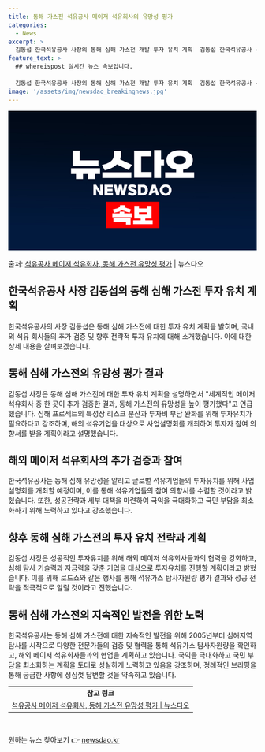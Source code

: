 ```yaml
---
title: 동해 가스전 석유공사 메이저 석유회사의 유망성 평가
categories:
  - News
excerpt: >
  김동섭 한국석유공사 사장의 동해 심해 가스전 개발 투자 유치 계획  김동섭 한국석유공사 사장은 19일 “지난…
feature_text: >
  ## whereispost 실시간 뉴스 속보입니다.

  김동섭 한국석유공사 사장의 동해 심해 가스전 개발 투자 유치 계획  김동섭 한국석유공사 사장은 19일 “지난…
image: '/assets/img/newsdao_breakingnews.jpg'
---
```


![뉴스다오 속보](/assets/img/newsdao_breakingnews.jpg)

<p>출처: <a href="https://newsdao.kr/4318" rel="dofollow">석유공사 메이저 석유회사, 동해 가스전 유망성 평가</a> | 뉴스다오</p>

<h2 data-ke-size="size26">한국석유공사 사장 김동섭의 동해 심해 가스전 투자 유치 계획</h2>
<p data-ke-size="size16">한국석유공사의 사장 김동섭은 동해 심해 가스전에 대한 투자 유치 계획을 밝히며, 국내외 석유 회사들의 추가 검증 및 향후 전략적 투자 유치에 대해 소개했습니다. 이에 대한 상세 내용을 살펴보겠습니다.</p>

<h2 data-ke-size="size24">동해 심해 가스전의 유망성 평가 결과</h2>
<p data-ke-size="size16">김동섭 사장은 동해 심해 가스전에 대한 투자 유치 계획을 설명하면서 "세계적인 메이저 석유회사 중 한 곳이 추가 검증한 결과, 동해 가스전의 유망성을 높이 평가했다"고 언급했습니다. 심해 프로젝트의 특성상 리스크 분산과 투자비 부담 완화를 위해 투자유치가 필요하다고 강조하며, 해외 석유기업을 대상으로 사업설명회를 개최하여 투자자 참여 의향서를 받을 계획이라고 설명했습니다.</p>

<h2 data-ke-size="size24">해외 메이저 석유회사의 추가 검증과 참여</h2>
<p data-ke-size="size16">한국석유공사는 동해 심해 유망성을 알리고 글로벌 석유기업들의 투자유치를 위해 사업설명회를 개최할 예정이며, 이를 통해 석유기업들의 참여 의향서를 수렴할 것이라고 밝혔습니다. 또한, 성공전략과 세부 대책을 마련하여 국익을 극대화하고 국민 부담을 최소화하기 위해 노력하고 있다고 강조했습니다.</p>

<h2 data-ke-size="size24">향후 동해 심해 가스전의 투자 유치 전략과 계획</h2>
<p data-ke-size="size16">김동섭 사장은 성공적인 투자유치를 위해 해외 메이저 석유회사들과의 협력을 강화하고, 심해 탐사 기술력과 자금력을 갖춘 기업을 대상으로 투자유치를 진행할 계획이라고 밝혔습니다. 이를 위해 로드쇼와 같은 행사를 통해 석유가스 탐사자원량 평가 결과와 성공 전략을 적극적으로 알릴 것이라고 전했습니다.</p>

<h2 data-ke-size="size24">동해 심해 가스전의 지속적인 발전을 위한 노력</h2>
<p data-ke-size="size16">한국석유공사는 동해 심해 가스전에 대한 지속적인 발전을 위해 2005년부터 심해지역 탐사를 시작으로 다양한 전문가들의 검증 및 협력을 통해 석유가스 탐사자원량을 확인하고, 해외 메이저 석유회사들과의 협업을 계획하고 있습니다. 국익을 극대화하고 국민 부담을 최소화하는 계획을 토대로 성실하게 노력하고 있음을 강조하며, 정례적인 브리핑을 통해 궁금한 사항에 성심껏 답변할 것을 약속하고 있습니다.</p>

<table>
	<tr>
		<td style="text-align: center; height: 17px;"><b>참고 링크</b></td>
	</tr>
	<tr>
		<td style="text-align: center; height: 17px;"><a href="https://newsdao.kr/4318">석유공사 메이저 석유회사, 동해 가스전 유망성 평가 | 뉴스다오</a></td>
	</tr>
</table>
<p data-ke-size="size16">&nbsp;</p> 

원하는 뉴스 찾아보기 👉 <a href="https://newsdao.kr" rel="dofollow">newsdao.kr</a>


